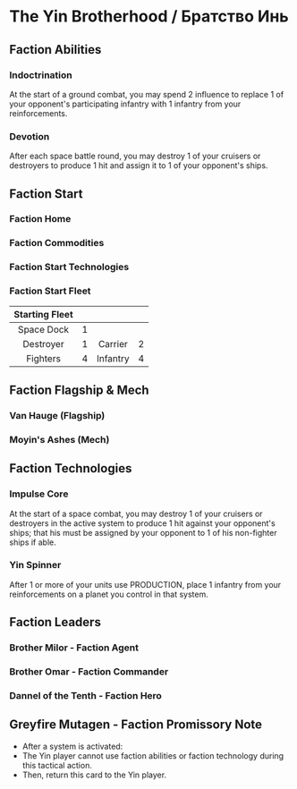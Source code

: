 # The Yin Brotherhood / Братство Инь

## Faction Abilities
### Indoctrination
At the start of a ground combat, you may spend 2 influence to replace 1 of your opponent's participating infantry with 1 infantry from your reinforcements.
### Devotion
After each space battle round, you may destroy 1 of your cruisers or destroyers to produce 1 hit and assign it to 1 of your opponent's ships.

## Faction Start
### Faction Home
### Faction Commodities
### Faction Start Technologies
### Faction Start Fleet

| Starting Fleet | | | |
|:---:|:---:|:---:|:---:|
| Space Dock | 1 |  |  |
| Destroyer | 1 | Carrier | 2 |
| Fighters | 4 | Infantry | 4 |

## Faction Flagship & Mech
### Van Hauge (Flagship)
### Moyin's Ashes (Mech)

## Faction Technologies
### Impulse Core
At the start of a space combat, you may destroy 1 of your cruisers or destroyers in the active system to produce 1 hit against your opponent's ships; that his must be assigned by your opponent to 1 of his non-fighter ships if able.			

### Yin Spinner
After 1 or more of your units use PRODUCTION, place 1 infantry from your reinforcements on a planet you control in that system.

## Faction Leaders
### Brother Milor - Faction Agent
### Brother Omar - Faction Commander
### Dannel of the Tenth - Faction Hero

## Greyfire Mutagen - Faction Promissory Note
* After a system is activated:
* The Yin player cannot use faction abilities or faction technology during this tactical action.
* Then, return this card to the Yin player.
